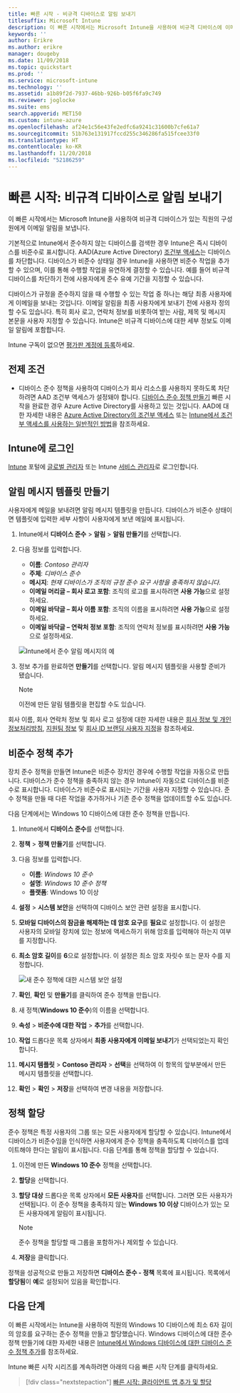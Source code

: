 ```yaml
---
title: 빠른 시작 - 비규격 디바이스로 알림 보내기
titlesuffix: Microsoft Intune
description: 이 빠른 시작에서는 Microsoft Intune을 사용하여 비규격 디바이스에 이메일 알림을 보냅니다.
keywords: ''
author: Erikre
ms.author: erikre
manager: dougeby
ms.date: 11/09/2018
ms.topic: quickstart
ms.prod: ''
ms.service: microsoft-intune
ms.technology: ''
ms.assetid: a1b89f2d-7937-46bb-926b-b05f6fa9c749
ms.reviewer: joglocke
ms.suite: ems
search.appverid: MET150
ms.custom: intune-azure
ms.openlocfilehash: af24e1c56e43fe2edfc6a9241c31600b7cfe61a7
ms.sourcegitcommit: 51b763e131917fccd255c346286fa515fcee33f0
ms.translationtype: HT
ms.contentlocale: ko-KR
ms.lasthandoff: 11/20/2018
ms.locfileid: "52186259"
---
```

# <a name="quickstart-send-notifications-to-noncompliant-devices"></a>빠른 시작: 비규격 디바이스로 알림 보내기

이 빠른 시작에서는 Microsoft Intune을 사용하여 비규격 디바이스가 있는 직원의 구성원에게 이메일 알림을 보냅니다.

기본적으로 Intune에서 준수하지 않는 디바이스를 검색한 경우 Intune은 즉시 디바이스를 비준수로 표시합니다. AAD(Azure Active Directory) [조건부 액세스](https://docs.microsoft.com/azure/active-directory/active-directory-conditional-access-azure-portal)는 디바이스를 차단합니다. 디바이스가 비준수 상태일 경우 Intune을 사용하면 비준수 작업을 추가할 수 있으며, 이를 통해 수행할 작업을 유연하게 결정할 수 있습니다. 예를 들어 비규격 디바이스를 차단하기 전에 사용자에게 준수 유예 기간을 지정할 수 있습니다.

디바이스가 규정을 준수하지 않을 때 수행할 수 있는 작업 중 하나는 해당 최종 사용자에게 이메일을 보내는 것입니다. 이메일 알림을 최종 사용자에게 보내기 전에 사용자 정의할 수도 있습니다. 특히 회사 로고, 연락처 정보를 비롯하여 받는 사람, 제목 및 메시지 본문을 사용자 지정할 수 있습니다. Intune은 비규격 디바이스에 대한 세부 정보도 이메일 알림에 포함합니다.

Intune 구독이 없으면 [평가판 계정에 등록](free-trial-sign-up.md)하세요.

## <a name="prerequisites"></a>전제 조건
- 디바이스 준수 정책을 사용하여 디바이스가 회사 리소스를 사용하지 못하도록 차단하려면 AAD 조건부 액세스가 설정돼야 합니다. [디바이스 준수 정책 만들기](quickstart-set-password-length-android.md) 빠른 시작을 완료한 경우 Azure Active Directory를 사용하고 있는 것입니다. AAD에 대한 자세한 내용은 [Azure Active Directory의 조건부 액세스](https://docs.microsoft.com/azure/active-directory/active-directory-conditional-access-azure-portal) 또는 [Intune에서 조건부 액세스를 사용하는 일반적인 방법](conditional-access-intune-common-ways-use.md)을 참조하세요.

## <a name="sign-in-to-intune"></a>Intune에 로그인

[Intune](https://aka.ms/intuneportal) 포털에 [글로벌 관리자](users-add.md#types-of-administrators) 또는 Intune [서비스 관리자](users-add.md#types-of-administrators)로 로그인합니다. 

## <a name="create-a-notification-message-template"></a>알림 메시지 템플릿 만들기

사용자에게 메일을 보내려면 알림 메시지 템플릿을 만듭니다. 디바이스가 비준수 상태이면 템플릿에 입력한 세부 사항이 사용자에게 보낸 메일에 표시됩니다.

1. Intune에서 **디바이스 준수** > **알림** > **알림 만들기**를 선택합니다. 
2. 다음 정보를 입력합니다.

   - **이름**: *Contoso 관리자*
   - **주체**: *디바이스 준수*
   - **메시지**: *현재 디바이스가 조직의 규정 준수 요구 사항을 충족하지 않습니다.*
   - **이메일 머리글 – 회사 로고 포함**: 조직의 로고를 표시하려면 **사용 가능**으로 설정하세요.
   - **이메일 바닥글 – 회사 이름 포함**: 조직의 이름을 표시하려면 **사용 가능**으로 설정하세요.
   - **이메일 바닥글 – 연락처 정보 포함**: 조직의 연락처 정보를 표시하려면 **사용 가능**으로 설정하세요.

   ![Intune에서 준수 알림 메시지의 예](./media/quickstart-send-notification-01.png)

3. 정보 추가를 완료하면 **만들기**를 선택합니다. 알림 메시지 템플릿을 사용할 준비가 됐습니다.

    > [!NOTE]
    > 이전에 만든 알림 템플릿을 편집할 수도 있습니다.

회사 이름, 회사 연락처 정보 및 회사 로고 설정에 대한 자세한 내용은 [회사 정보 및 개인정보처리방침](company-portal-app.md#company-information-and-privacy-statement), [지원팀 정보](company-portal-app.md#support-information) 및 [회사 ID 브랜딩 사용자 지정](company-portal-app.md#company-identity-branding-customization)을 참조하세요. 

## <a name="add-a-noncompliance-policy"></a>비준수 정책 추가

장치 준수 정책을 만들면 Intune은 비준수 장치인 경우에 수행할 작업을 자동으로 만듭니다. 디바이스가 준수 정책을 충족하지 않는 경우 Intune이 자동으로 디바이스를 비준수로 표시합니다. 디바이스가 비준수로 표시되는 기간을 사용자 지정할 수 있습니다. 준수 정책을 만들 때 다른 작업을 추가하거나 기존 준수 정책을 업데이트할 수도 있습니다. 

다음 단계에서는 Windows 10 디바이스에 대한 준수 정책을 만듭니다.

1. Intune에서 **디바이스 준수**를 선택합니다.
2. **정책** > **정책 만들기**를 선택합니다.
3. 다음 정보를 입력합니다.

   - **이름**: *Windows 10 준수*
   - **설명**: *Windows 10 준수 정책*
   - **플랫폼**: Windows 10 이상

4. **설정** > **시스템 보안**을 선택하여 디바이스 보안 관련 설정을 표시합니다.
5. **모바일 디바이스의 잠금을 해제하는 데 암호 요구**를 **필요**로 설정합니다. 이 설정은 사용자의 모바일 장치에 있는 정보에 액세스하기 위해 암호를 입력해야 하는지 여부를 지정합니다. 
6. **최소 암호 길이**를 **6**으로 설정합니다. 이 설정은 최소 암호 자릿수 또는 문자 수를 지정합니다.

    ![새 준수 정책에 대한 시스템 보안 설정](./media/quickstart-send-notification-02.png) 

7. **확인**, **확인** 및 **만들기**를 클릭하여 준수 정책을 만듭니다.
8. 새 정책(**Windows 10 준수**)의 이름을 선택합니다.
9. **속성** > **비준수에 대한 작업** > **추가**를 선택합니다.
10. **작업** 드롭다운 목록 상자에서 **최종 사용자에게 이메일 보내기**가 선택되었는지 확인합니다.
11. **메시지 템플릿** > **Contoso 관리자** > **선택**을 선택하여 이 항목의 앞부분에서 만든 메시지 템플릿을 선택합니다.
12. **확인** > **확인** > **저장**을 선택하여 변경 내용을 저장합니다.

## <a name="assign-the-policy"></a>정책 할당

준수 정책은 특정 사용자의 그룹 또는 모든 사용자에게 할당할 수 있습니다. Intune에서 디바이스가 비준수임을 인식하면 사용자에게 준수 정책을 충족하도록 디바이스를 업데이트해야 한다는 알림이 표시됩니다. 다음 단계를 통해 정책을 할당할 수 있습니다.

1. 이전에 만든 **Windows 10 준수** 정책을 선택합니다.
2. **할당**을 선택합니다.
3. **할당 대상** 드롭다운 목록 상자에서 **모든 사용자**를 선택합니다. 그러면 모든 사용자가 선택됩니다. 이 준수 정책을 충족하지 않는 **Windows 10 이상** 디바이스가 있는 모든 사용자에게 알림이 표시됩니다.

    > [!NOTE]
    > 준수 정책을 할당할 때 그룹을 포함하거나 제외할 수 있습니다.

4. **저장**을 클릭합니다.

정책을 성공적으로 만들고 저장하면 **디바이스 준수 - 정책** 목록에 표시됩니다. 목록에서 **할당됨**이 **예**로 설정되어 있음을 확인합니다.

## <a name="next-steps"></a>다음 단계

이 빠른 시작에서는 Intune을 사용하여 직원의 Windows 10 디바이스에 최소 6자 길이의 암호를 요구하는 준수 정책을 만들고 할당했습니다. Windows 디바이스에 대한 준수 정책 만들기에 대한 자세한 내용은 [Intune에서 Windows 디바이스에 대한 디바이스 준수 정책 추가](compliance-policy-create-windows.md)를 참조하세요.

Intune 빠른 시작 시리즈를 계속하려면 아래의 다음 빠른 시작 단계를 클릭하세요.

> [!div class="nextstepaction"]
> [빠른 시작: 클라이언트 앱 추가 및 할당](quickstart-add-assign-app.md)
